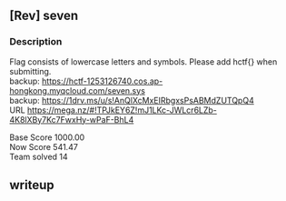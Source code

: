 ## [Rev] seven 
### Description
Flag consists of lowercase letters and symbols. Please add hctf{} when submitting.  
backup: https://hctf-1253126740.cos.ap-hongkong.myqcloud.com/seven.sys  
backup: https://1drv.ms/u/s!AnQlXcMxEIRbgxsPsABMdZUTQpQ4  
URL https://mega.nz/#!TPJkEY6Z!mJ1LKc-JWLcr6LZb-4K8lXBy7Kc7FwxHy-wPaF-BhL4

Base Score 1000.00   
Now Score 541.47   
Team solved 14  
## writeup